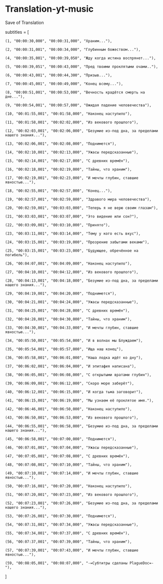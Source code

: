 # Translation-yt-music
Save of Translation

subtitles = [

    (1, "00:00:30,000", "00:00:31,000", "Храним..."),
    
    (2, "00:00:31,001", "00:00:34,000", "Глубинным божеством..."),
    
    (4, "00:00:35,001", "00:00:39,050", "Жду когда истина воспрянет..."),
    
    (5, "00:00:39,051", "00:00:43,000", "Пред твоими проклятыми очами.."),
    
    (6, "00:00:43,001", "00:00:44,300", "Призыв..."),
    
    (7, "00:00:45,001", "00:00:49,000", "Конец всему..."),
    
    (8, "00:00:51,001", "00:00:53,000", "Вечность крадётся смерть на дне..."),
    
    (9, "00:00:54,001", "00:00:57,000", "Ожидая падение человечества"),
    
    (10, "00:01:55,001", "00:01:58,000", "Наконец наступило"),
    
    (11, "00:01:58,001", "00:02:02,000", "Из векового прошлого"),
    
    (12, "00:02:03,001", "00:02:06,000", "Безумие из-под дна, за пределами нашего знания..."),
    
    (13, "00:02:06,001", "00:02:08,000", "Поднимется"),
    
    (14, "00:02:10,001", "00:02:13,000", "Ужасы передсказанные"),
    
    (15, "00:02:14,001", "00:02:17,000", "С древних времён"),
    
    (16, "00:02:18,001", "00:02:19,000", "Тайны, что храним"),
    
    (17, "00:02:19,001", "00:02:23,000", "И мечты глубин, ставшие явностью..."),
    
    (18, "00:02:55,001", "00:02:57,000", "Конец..."),
    
    (19, "00:02:57,001", "00:02:59,000", "Здравого мира человечества"),
    
    (20, "00:02:59,001", "00:03:03,000", "Теперь я не верю своим глазам"),
    
    (21, "00:03:03,001", "00:03:07,000", "Это видение или сон?"),
    
    (22, "00:03:09,001", "00:03:10,000", "Принято"),
    
    (23, "00:03:11,001", "00:03:14,000", "Тему у кого есть вкус"),
    
    (24, "00:03:15,001", "00:03:19,000", "Прозрение забытами веками"),
    
    (25, "00:03:15,001", "00:03:23,000", "Будующее, обречённое на погибель"),
    
    (26, "00:04:07,001", "00:04:09,000", "Наконец наступило"),
    
    (27, "00:04:10,001", "00:04:12,000", "Из векового прошлого"),
    
    (28, "00:04:13,001", "00:04:18,000", "Безумие из-под дна, за пределами нашего знания..."),
    
    (29, "00:04:19,001", "00:04:20,000", "Поднимется"),
    
    (30, "00:04:21,001", "00:04:24,000", "Ужасы передсказанные"),
    
    (31, "00:04:25,001", "00:04:28,000", "С древних времён"),
    
    (32, "00:04:28,001", "00:04:30,000", "Тайны, что храним"),
    
    (33, "00:04:30,001", "00:04:33,000", "И мечты глубин, ставшие явностью..."),
    
    (34, "00:05:50,001", "00:05:54,000", "И в волнах мы Блуждаем"),
    
    (35, "00:05:54,001", "00:05:57,000", "Ища наш конец"),
    
    (36, "00:05:58,001", "00:06:01,000", "Наша лодка идёт ко дну"),
    
    (37, "00:06:02,001", "00:06:04,000", "И эпитафия написана"),
    
    (38, "00:06:05,001", "00:06:08,000", "С открытыми вратами глубин"),
    
    (39, "00:06:09,001", "00:06:12,000", "Скоро море заберёт"),

    (40, "00:06:12,001", "00:06:15,000", "И когда тьма заговорит"),
    
    (41, "00:06:15,001", "00:06:19,000", "Мы узнаем её проклятое имя."),
    
    (42, "00:06:46,001", "00:06:50,000", "Наконец наступило"),
    
    (43, "00:06:50,001", "00:06:53,000", "Из векового прошлого"),
    
    (44, "00:06:55,001", "00:06:58,000", "Безумие из-под дна, за пределами нашего знания..."),
    
    (45, "00:06:58,001", "00:07:00,000", "Поднимется"),
    
    (46, "00:07:01,001", "00:07:04,000", "Ужасы передсказанные"),
    
    (47, "00:07:05,001", "00:07:08,000", "С древних времён"),
    
    (48, "00:07:08,001", "00:07:10,000", "Тайны, что храним"),
    
    (49, "00:07:10,001", "00:07:14,000", "И мечты глубин, ставшие явностью..."),
    
    (50, "00:07:16,001", "00:07:20,000", "Наконец наступило"),
    
    (51, "00:07:20,001", "00:07:23,000", "Из векового прошлого"),
    
    (52, "00:07:23,001", "00:07:26,000", "Безумие из-под дна, за пределами нашего знания..."),
    
    (53, "00:07:26,001", "00:07:30,000", "Поднимется"),
    
    (54, "00:07:31,001", "00:07:34,000", "Ужасы передсказанные"),
    
    (55, "00:07:34,001", "00:07:37,000", "С древних времён"),
    
    (56, "00:07:37,001", "00:07:39,000", "Тайны, что храним"),
    
    (57, "00:07:39,001", "00:07:43,000", "И мечты глубин, ставшие явностью..."),
    
    (59, "00:08:05,001", "00:08:07,000", "-=Субтитры сделаны PlagueDoc=-"),

]
